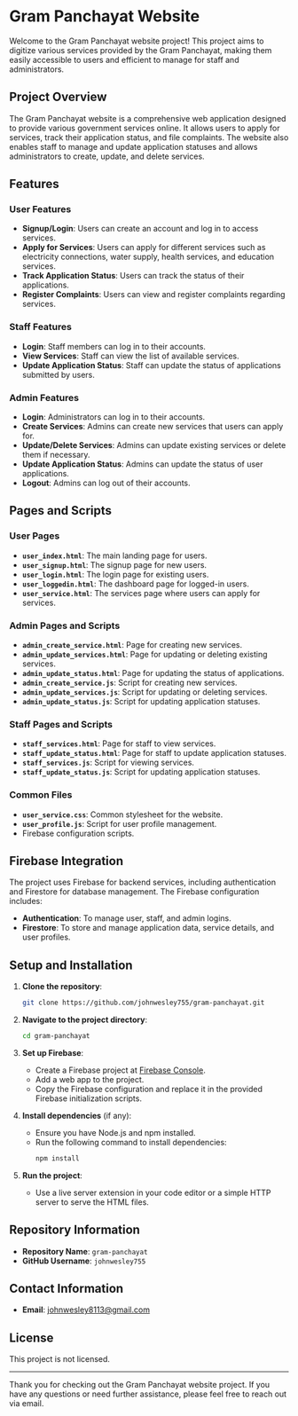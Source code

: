 # Gram Panchayat Website

Welcome to the Gram Panchayat website project! This project aims to digitize various services provided by the Gram Panchayat, making them easily accessible to users and efficient to manage for staff and administrators.

## Project Overview

The Gram Panchayat website is a comprehensive web application designed to provide various government services online. It allows users to apply for services, track their application status, and file complaints. The website also enables staff to manage and update application statuses and allows administrators to create, update, and delete services.

## Features

### User Features
- **Signup/Login**: Users can create an account and log in to access services.
- **Apply for Services**: Users can apply for different services such as electricity connections, water supply, health services, and education services.
- **Track Application Status**: Users can track the status of their applications.
- **Register Complaints**: Users can view and register complaints regarding services.

### Staff Features
- **Login**: Staff members can log in to their accounts.
- **View Services**: Staff can view the list of available services.
- **Update Application Status**: Staff can update the status of applications submitted by users.

### Admin Features
- **Login**: Administrators can log in to their accounts.
- **Create Services**: Admins can create new services that users can apply for.
- **Update/Delete Services**: Admins can update existing services or delete them if necessary.
- **Update Application Status**: Admins can update the status of user applications.
- **Logout**: Admins can log out of their accounts.

## Pages and Scripts

### User Pages
- **`user_index.html`**: The main landing page for users.
- **`user_signup.html`**: The signup page for new users.
- **`user_login.html`**: The login page for existing users.
- **`user_loggedin.html`**: The dashboard page for logged-in users.
- **`user_service.html`**: The services page where users can apply for services.

### Admin Pages and Scripts
- **`admin_create_service.html`**: Page for creating new services.
- **`admin_update_services.html`**: Page for updating or deleting existing services.
- **`admin_update_status.html`**: Page for updating the status of applications.
- **`admin_create_service.js`**: Script for creating new services.
- **`admin_update_services.js`**: Script for updating or deleting services.
- **`admin_update_status.js`**: Script for updating application statuses.

### Staff Pages and Scripts
- **`staff_services.html`**: Page for staff to view services.
- **`staff_update_status.html`**: Page for staff to update application statuses.
- **`staff_services.js`**: Script for viewing services.
- **`staff_update_status.js`**: Script for updating application statuses.

### Common Files
- **`user_service.css`**: Common stylesheet for the website.
- **`user_profile.js`**: Script for user profile management.
- Firebase configuration scripts.

## Firebase Integration

The project uses Firebase for backend services, including authentication and Firestore for database management. The Firebase configuration includes:

- **Authentication**: To manage user, staff, and admin logins.
- **Firestore**: To store and manage application data, service details, and user profiles.

## Setup and Installation

1. **Clone the repository**:
   ```bash
   git clone https://github.com/johnwesley755/gram-panchayat.git
   ```

2. **Navigate to the project directory**:
   ```bash
   cd gram-panchayat
   ```

3. **Set up Firebase**:
   - Create a Firebase project at [Firebase Console](https://console.firebase.google.com/).
   - Add a web app to the project.
   - Copy the Firebase configuration and replace it in the provided Firebase initialization scripts.

4. **Install dependencies** (if any):
   - Ensure you have Node.js and npm installed.
   - Run the following command to install dependencies:
     ```bash
     npm install
     ```

5. **Run the project**:
   - Use a live server extension in your code editor or a simple HTTP server to serve the HTML files.

## Repository Information

- **Repository Name**: `gram-panchayat`
- **GitHub Username**: `johnwesley755`

## Contact Information

- **Email**: johnwesley8113@gmail.com

## License

This project is not licensed.

---

Thank you for checking out the Gram Panchayat website project. If you have any questions or need further assistance, please feel free to reach out via email.

